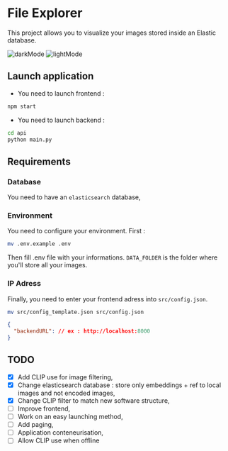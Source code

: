 # File Explorer

This project allows you to visualize your images stored inside an Elastic database.

![darkMode](./media/dark.png)
![lightMode](./media/light.png)

## Launch application

- You need to launch frontend :

```bash
npm start
```

- You need to launch backend :

```bash
cd api
python main.py
```

## Requirements

### Database

You need to have an `elasticsearch` database,

### Environment

You need to configure your environment.
First :

```bash
mv .env.example .env
```

Then fill .env file with your informations.
`DATA_FOLDER` is the folder where you'll store all your images.

### IP Adress

Finally, you need to enter your frontend adress into `src/config.json`.

```bash
mv src/config_template.json src/config.json
```

```json
{
  "backendURL": // ex : http://localhost:8000
}
```

## TODO

- [x] Add CLIP use for image filtering,
- [x] Change elasticsearch database : store only embeddings + ref to local images and not encoded images,
- [x] Change CLIP filter to match new software structure,
- [ ] Improve frontend,
- [ ] Work on an easy launching method,
- [ ] Add paging,
- [ ] Application conteneurisation,
- [ ] Allow CLIP use when offline

